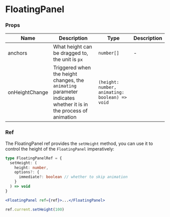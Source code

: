 # FloatingPanel

<code src="./demos/demo1.tsx"></code>

### Props

| Name           | Description                                                                                                      | Type                                           | Description |
| -------------- | ---------------------------------------------------------------------------------------------------------------- | ---------------------------------------------- | ----------- |
| anchors        | What height can be dragged to, the unit is `px`                                                                  | `number[]`                                     | -           |
| onHeightChange | Triggered when the height changes, the `animating` parameter indicates whether it is in the process of animation | `(height: number, animating: boolean) => void` |             |

### Ref

The FloatingPanel ref provides the `setHeight` method, you can use it to control the height of the `FloatingPanel` imperatively:

```ts
type FloatingPanelRef = {
  setHeight: (
    height: number,
    options?: {
      immediate?: boolean // whether to skip animation
    }
  ) => void
}
```

```jsx
<FloatingPanel ref={ref}>...</FloatingPanel>

ref.current.setHeight(100)
```
